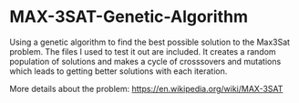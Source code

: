 # MAX-3SAT-Genetic-Algorithm
Using a genetic algorithm to find the best possible solution to the Max3Sat problem. The files I used to test it out are included. It creates a random population of solutions and makes a cycle of crosssovers and mutations which leads to getting better solutions with each iteration.

More details about the problem: https://en.wikipedia.org/wiki/MAX-3SAT
